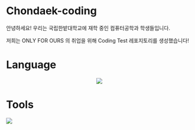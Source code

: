 # Chondaek-coding
안녕하세요! 우리는 국립한밭대학교에 재학 중인 컴퓨터공학과 학생들입니다.

저희는 ONLY FOR OURS 의 취업을 위해 Coding Test 레포지토리를 생성했습니다!

# Language

<p align="center">
   <a href="https://skillicons.dev">
    <img id="py" src="https://skillicons.dev/icons?i=py" />
  </a>
</p>

# Tools
<p alignt="center">
   <a href="https://skillicons.dev">
      <img src="https://skillicons.dev/icons?i=git,github" />
</p>
